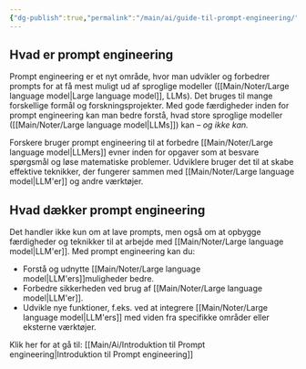 ```yaml
---
{"dg-publish":true,"permalink":"/main/ai/guide-til-prompt-engineering/","tags":["Prompts","Ai"],"dgHomeLink":"false","dgShowFileTree":"false","dgEnableSearch":"false","created":"2024-12-02T08:19:33.214+01:00"}
---
```


## Hvad er prompt engineering

Prompt engineering er et nyt område, hvor man udvikler og forbedrer prompts for at få mest muligt ud af sproglige modeller ([[Main/Noter/Large language model\|Large language model]], LLMs). Det bruges til mange forskellige formål og forskningsprojekter. Med gode færdigheder inden for prompt engineering kan man bedre forstå, hvad store sproglige modeller ([[Main/Noter/Large language model\|LLMs]]) kan – *og ikke kan.*

Forskere bruger prompt engineering til at forbedre [[Main/Noter/Large language model\|LLMers]] evner inden for opgaver som at besvare spørgsmål og løse matematiske problemer. Udviklere bruger det til at skabe effektive teknikker, der fungerer sammen med [[Main/Noter/Large language model\|LLM'er]] og andre værktøjer.

## Hvad dækker prompt engineering

Det handler ikke kun om at lave prompts, men også om at opbygge færdigheder og teknikker til at arbejde med [[Main/Noter/Large language model\|LLM'er]]. Med prompt engineering kan du:

- Forstå og udnytte [[Main/Noter/Large language model\|LLM'ers]]muligheder bedre.
- Forbedre sikkerheden ved brug af [[Main/Noter/Large language model\|LLM'er]].
- Udvikle nye funktioner, f.eks. ved at integrere [[Main/Noter/Large language model\|LLM'ers]] med viden fra specifikke områder eller eksterne værktøjer.

Klik her for at gå til:
[[Main/Ai/Introduktion til Prompt engineering\|Introduktion til Prompt engineering]]